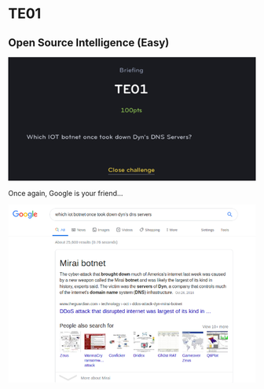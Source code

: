 # TE01
## Open Source Intelligence (Easy)

![TE01](TE01.png)

Once again, Google is your friend...

![TE01_1](TE01_1.png)
